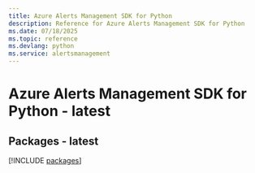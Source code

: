```yaml
---
title: Azure Alerts Management SDK for Python
description: Reference for Azure Alerts Management SDK for Python
ms.date: 07/18/2025
ms.topic: reference
ms.devlang: python
ms.service: alertsmanagement
---
```

# Azure Alerts Management SDK for Python - latest
## Packages - latest
[!INCLUDE [packages](alerts-management-index.md)]